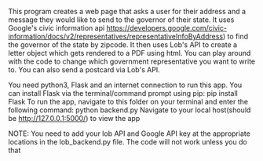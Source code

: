 This program creates a web page that asks a user for their address and a message they would like to send to the governor of their state. It uses Google's civic information api https://developers.google.com/civic-information/docs/v2/representatives/representativeInfoByAddress) to find the governor of the state by zipcode. It then uses Lob's API to create a letter object which gets rendered to a PDF using html. You can play around with the code to change which government representative you want to write to. You can also send a postcard via Lob's API.

You need python3, Flask and an internet connection to run this app.
You can install Flask via the terminal/command prompt using pip: pip install Flask
To run the app, navigate to this folder on your terminal and enter the following command:
	python backend.py
Navigate to your local host(should be http://127.0.0.1:5000/) to view the app

NOTE: You need to add your lob API and Google API key at the appropriate locations in the lob_backend.py file. The code will not work unless you do that
	